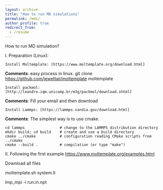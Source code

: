 ```yaml
---
layout: archive
title: "How to run MD simulations"
permalink: /mds/
author_profile: true
redirect_from:
  - /resume
---
```


How to run MD simulation?

I. Preparation (Linux):

    Install Moltemplate: [https://www.moltemplate.org/download.html]

**Comments**: easy process in linux. git clone https://github.com/jewettaij/moltemplate moltemplate 

    Install packmol: [http://leandro.iqm.unicamp.br/m3g/packmol/download.shtml]

**Comments**: Fill your email and then download

    Install Lammps: [https://lammps.sandia.gov/download.html]

**Comments**: The simplest way is to use cmake.


    cd lammps                # change to the LAMMPS distribution directory
    mkdir build; cd build    # create and use a build directory
    cmake ../cmake           # configuration reading CMake scripts from ../cmake
    cmake --build .          # compilation (or type "make")


II. Following the first example https://www.moltemplate.org/examples.html 

Download all files

moltemplate.sh system.lt

lmp_mpi -i run.in.npt